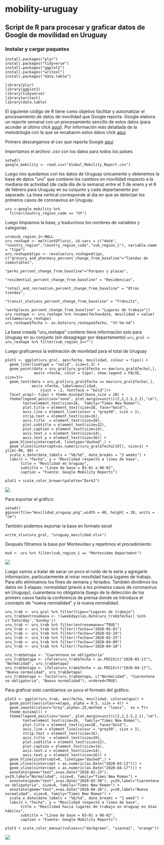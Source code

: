 # mobility-uruguay
## Script de R para procesar y graficar datos de Google de movilidad en Uruguay

### Instalar y cargar paquetes 
`````````
install.packages("plyr")
install.packages("tidyverse")
install.packages("ggplot2")
install.packages("writexl")
install.packages("data.table")

library(plyr)
library(ggplot2)
library(tidyverse)
library(writexl)
library(data.table)
`````````

El siguiente código de R tiene como objetivo facilitar y automatizar el procesamiento de datos de movilidad que Google reporta. Google elabora un reporte semanal con un procesamiento sencillo de estos datos (para acceder al último click [aquí](https://www.gstatic.com/covid19/mobility/2020-04-17_UY_Mobility_Report_en.pdf)).  Por información más detallada de la metodología con la que se recabaron estos datos click [aquí](https://www.google.com/covid19/mobility/). 

Primero descargamos el csv que reporta Google [aquí](https://www.google.com/covid19/mobility/)

Importamos el archivo .csv con los datos para todos los países
`````
setwd()
google_mobility <- read.csv("Global_Mobility_Report.csv")
`````

Luego nos quedamos con los datos de Uruguay únicamente y obtenemos la base de datos "uru" que contiene los cambios en movilidad respecto a la mediana de actividad (de cada día de la semana) entre el 3 de enero y el 6 de febrero para Uruguay en su conjunto y cada departamento por separado. La línea vertical corresponde al día en que se detectan los primeros casos de coronavirus en Uruguay.

`````
uru <-google_mobility %>%
  filter(country_region_code == "UY")
`````

Luego limpiamos la base, y traducimos los nombres de variables y categorías

`````
uru$sub_region_2<-NULL
uru_reshape <- melt(setDT(uru), id.vars = c("date", "country_region","country_region_code","sub_region_1"), variable.name = "tipo")
uru_reshape$tipo <- revalue(uru_reshape$tipo, c("grocery_and_pharmacy_percent_change_from_baseline"="Tiendas de comestibles", 
                                "parks_percent_change_from_baseline"="Parques y plazas", 
                                "residential_percent_change_from_baseline" = "Residencias",
                                "retail_and_recreation_percent_change_from_baseline" = "Otras tiendas", 
                                "transit_stations_percent_change_from_baseline" = "Tránsito",
                                "workplaces_percent_change_from_baseline" = "Lugares de trabajo"))
uru_reshape <- uru_reshape %>% rename(fecha=date, movilidad = value)
colnames(uru_reshape)
uru_reshape$fecha <- as.Date(uru_reshape$fecha, "%Y-%m-%d")

`````

La base creada "uru_reshape" contiene tiene información solo para Uruguay en su conjunto (sin desagregar por departamento)
`
uru_gral <- uru_reshape %>% filter(sub_region_1=="")
`

Luego graficamos la estimación de movilidad para el total de Uruguay

````````
plot1 <- ggplot(uru_gral, aes(fecha, movilidad, colour = tipo)) +
  geom_line(linetype = "solid", size=1.3) +
  geom_point(data = uru_gral[uru_gral$fecha == max(uru_gral$fecha),],
             aes(x =fecha, color = tipo), show.legend = FALSE, size=3)+
  geom_text(data = uru_gral[uru_gral$fecha == max(uru_gral$fecha),],
            aes(x =fecha, label=movilidad,
                vjust = -2, fontface = "bold"))+ 
  facet_wrap(~ tipo) + theme_minimal(base_size = 20) + 
  theme(legend.position="none", plot.margin=unit(c(2,2,2.5,2.2),"cm"),
        text=element_text(size=16,  family="Times New Roman"), 
        plot.title = element_text(size=28, face="bold"), 
        axis.line = element_line(colour = "grey50", size = 1),
        strip.text = element_text(size=16),
        axis.title  = element_text(size=20),
        plot.subtitle = element_text(size=22),
        plot.caption = element_text(size=14),
        axis.text.x = element_text(size=14),
        axis.text.y = element_text(size=16)) + 
  geom_hline(yintercept=0, linetype="dashed",) +
  geom_vline(xintercept=as.numeric(uru_gral$fecha[19]), size=1) +  ylim(-90, 90) +
  scale_x_date(date_labels = "%b/%d", date_breaks = "2 weeks") +
  labs(x = "Fecha", y = "Movilidad respecto a línea de base", 
       title = "Movilidad en Uruguay",
       subtitle = "Línea de base = 03-01 a 06-02",
       caption = "Fuente: Google Mobility Reports")

plot1 + scale_color_brewer(palette="Dark2")
````````

![](movilidad_uruguay.png)

Para exportar el gráfico:

```
setwd()
ggsave(file="movilidad_uruguay.png",width = 40, height = 28, units = "cm")
```

También podemos exportar la base en formato excel

`
write_xlsx(uru_gral, "uruguay_movilidad.xlsx")
`

Después filtramos la base por Montevideo y repetimos el procedimiento 

`
mvd <- uru %>% filter(sub_region_1 == "Montevideo Department")
`

![](movilidad_montevideo.png)

Luego vamos a tratar de sacar un poco el ruido de la serie y agregarle información, particularmente al mirar movilidad hacia lugares de trabajo. Para ello eliminamos los fines de semana y feriados. También dividimos los datos en 3 etapas: normalidad (previo a los primeros casos de coronavirus en Uruguay), cuarentena no obligatoria (luego de la detección de los primero casos hasta la conferencia de prensa donde se introduce el concepto de "nueva normalidad" y la nueva normalidad. 

````````
uru_trab <- uru_gral %>% filter(tipo=="Lugares de trabajo")
uru_trab$entresemana <- !(weekdays(as.Date(uru_trab$fecha)) %in% c('Saturday','Sunday')) 
uru_trab <- uru_trab %>% filter(entresemana=="TRUE")
uru_trab <- uru_trab %>% filter(!fecha=="2020-05-01")
uru_trab <- uru_trab %>% filter(!fecha=="2020-02-24")
uru_trab <- uru_trab %>% filter(!fecha=="2020-02-25")
uru_trab <- uru_trab %>% filter(!fecha=="2020-04-09")
uru_trab <- uru_trab %>% filter(!fecha=="2020-04-10")

uru_trab$etapa <- "Cuarentena no obligatoria"
uru_trab$etapa <- ifelse(uru_trab$fecha < as.POSIXct("2020-03-13"), "Normalidad", uru_trab$etapa)
uru_trab$etapa <- ifelse(uru_trab$fecha > as.POSIXct("2020-04-17"), "Nueva normalidad", uru_trab$etapa)
uru_trab$etapa <- factor(uru_trab$etapa, c("Normalidad", "Cuarentena no obligatoria", "Nueva normalidad"), ordered=TRUE)
````````

Para graficar esto cambiamos un poco el formato del gráfico:

````````
plot3 <- ggplot(uru_trab, aes(fecha, movilidad, color=etapa)) +
  geom_point(aes(colour=etapa, alpha = 0.5, size = 4)) +
  geom_smooth(colour="Grey",alpha=.25,method = "loess",  se = T)+
  theme_minimal() + 
  theme(legend.position="none", plot.margin=unit(c(2,2,2.5,2.2),"cm"),
        text=element_text(size=16,  family="Times New Roman"), 
        plot.title = element_text(size=28, face="bold"), 
        axis.line = element_line(colour = "grey50", size = 1),
        strip.text = element_text(size=16),
        axis.title  = element_text(size=20),
        plot.subtitle = element_text(size=22),
        plot.caption = element_text(size=14),
        axis.text.x = element_text(size=14),
        axis.text.y = element_text(size=16)) + 
  geom_hline(yintercept=0, linetype="dashed",) +
  geom_vline(xintercept = as.numeric(as.Date("2020-03-13"))) + 
  geom_vline(xintercept = as.numeric(as.Date("2020-04-17"))) +
  annotate(geom="text",x=as.Date("2020-02-25"), y=29,label="Normalidad", size=8, family="Times New Roman") +
  annotate(geom="text",x=as.Date("2020-03-30"), y=29,label="Cuarentena no obligatoria", size=8, family="Times New Roman") +
  annotate(geom="text",x=as.Date("2020-04-28"), y=29,label="Nueva normalidad", size=8, family="Times New Roman") +
  scale_x_date(date_labels = "%b/%d", date_breaks = "1 week") +
  labs(x = "Fecha", y = "Movilidad respecto a línea de base", 
       title = "Movilidad hacia lugares de trabajo en Uruguay en días hábiles",
       subtitle = "Línea de base = 03-01 a 06-02",
       caption = "Fuente: Google Mobility Reports")

plot3 + scale_color_manual(values=c("darkgreen", "sienna2", "orange")) 
````````


![](movilidad_etapas.png)


